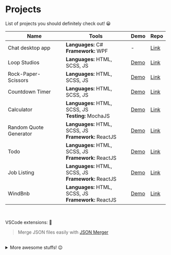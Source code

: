 # Projects

List of projects you should definitely check out! 😀

|Name|Tools|Demo|Repo|
|----|----|----|----|
|Chat desktop app|**Languages:** C# <br>**Framework:** WPF|-| [Link](https://github.com/A-amon/ChatClone)|
|Loop Studios|**Languages:** HTML, SCSS, JS|[Demo](https://a-amon.github.io/LoopStudios/)| [Link](https://github.com/A-amon/LoopStudios)|
|Rock-Paper-Scissors|**Languages:** HTML, SCSS, JS|[Demo](https://a-amon.github.io/Rock-Paper-Scissors/)| [Link](https://github.com/A-amon/Rock-Paper-Scissors)|
|Countdown Timer|**Languages:** HTML, SCSS, JS|[Demo](https://a-amon.github.io/Countdown-Timer/)| [Link](https://github.com/A-amon/Countdown-Timer)|
|Calculator|**Languages:** HTML, SCSS, JS <br>**Testing:** MochaJS|[Demo](https://a-amon.github.io/Calculator/)| [Link](https://github.com/A-amon/Calculator)|
|Random Quote Generator|**Languages:** HTML, SCSS, JS <br>**Framework:** ReactJS|[Demo](https://a-amon.github.io/Random-Quote-Generator/)| [Link](https://github.com/A-amon/Random-Quote-Generator)|
|Todo|**Languages:** HTML, SCSS, JS <br>**Framework:** ReactJS|[Demo](https://a-amon.github.io/Todo/)| [Link](https://github.com/A-amon/Todo)|
|Job Listing|**Languages:** HTML, SCSS, JS <br>**Framework:** ReactJS|[Demo](https://a-amon.github.io/Job-Listing/)| [Link](https://github.com/A-amon/Job-Listing)|
|WindBnb|**Languages:** HTML, SCSS, JS <br>**Framework:** ReactJS|[Demo](https://a-amon.github.io/windbnb/)| [Link](https://github.com/A-amon/windbnb)|

<br>

VSCode extensions: 🤖
> Merge JSON files easily with [JSON Merger](https://github.com/A-amon/json-merger)

<br>

<details>
  <summary>More awesome stuffs! 😉</summary> 
  <br>
  <table>
    <tr>
      <th>Name</th>
      <th>Tools</th>
      <th>Demo</th>
      <th>Repo</th>
    </tr>
    <tr>
      <td>Room Homepage</td>
      <td><strong>Languages:</strong> HTML, SCSS, JS</td>
      <td><a href="https://a-amon.github.io/Room-Homepage/">Demo</a></td>
      <td><a href="https://github.com/A-amon/Room-Homepage">Link</td>
    </tr>
    <tr>
      <td>Order Summary</>
      <td><strong>Languages:</strong> HTML, SCSS </td>
      <td><a href="https://a-amon.github.io/Order-Summary/">Demo</a></td>
      <td><a href="https://github.com/A-amon/Order-Summary">Link</a></td>
    </tr>
    <tr>
      <td>Base Apparel Subscribe</td>
      <td><strong>Languages:</strong> HTML, SCSS, JS</td>
      <td><a href="https://a-amon.github.io/Base-Apparel/">Demo</a></td>
      <td><a href="https://github.com/A-amon/Base-Apparel">Link</td>
    </tr>
     <tr>
      <td>Ping Subscribe</td>
      <td><strong>Languages:</strong> HTML, SCSS, JS</td>
      <td><a href="https://a-amon.github.io/Ping/">Demo</a></td>
      <td><a href="https://github.com/A-amon/Ping">Link</td>
    </tr>
     <tr>
      <td>Shortly</td>
      <td><strong>Languages:</strong> HTML, SCSS, JS</td>
      <td><a href="https://a-amon.github.io/Shortly/">Demo</a></td>
      <td><a href="https://github.com/A-amon/Shortly">Link</td>
    </tr>
  </table>
</details>

